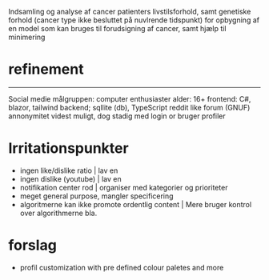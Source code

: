 Indsamling og analyse af cancer patienters livstilsforhold, samt genetiske forhold (cancer type ikke besluttet på nuvlrende tidspunkt) for opbygning af en model som kan bruges til forudsigning af cancer, samt hjælp til minimering

# refinement
-------------------
Social medie
målgruppen: computer enthusiaster
alder: 16+
frontend: C#, blazor, tailwind
backend; sqllite (db), TypeScript
reddit like forum (GNUF)
annonymitet videst muligt, dog stadig med login or bruger profiler

# Irritationspunkter
- ingen like/dislike ratio | lav en
- ingen dislike (youtube) | lav en
- notifikation center rod | organiser med kategorier og prioriteter
- meget general purpose, mangler specificering
- algoritmerne kan ikke promote ordentlig content | Mere bruger kontrol over algorithmerne bla.

# forslag
- profil customization with pre defined colour paletes and more
